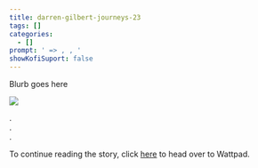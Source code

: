 ```yaml
---
title: darren-gilbert-journeys-23
tags: []
categories:
  - []
prompt: ' => , , '
showKofiSuport: false
---
```

Blurb goes here<!-- more -->

<div class="center">

[![](/images/covers/darrengilbert.png "")](https://www.wattpad.com/...)

</div>



<div class="center story-ellipses">

.</br>
.</br>
.</br>

</div>

<div>

To continue reading the story, click [here](https://www.wattpad.com/...) to head over to Wattpad.

</div>